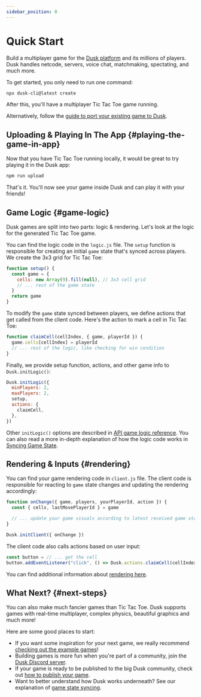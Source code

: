 ```yaml
---
sidebar_position: 0
---
```


# Quick Start

Build a multiplayer game for the [Dusk platform](https://www.rune.ai) and its millions of players. Dusk handles netcode, servers, voice chat, matchmaking, spectating, and much more.

To get started, you only need to run one command:

```sh
npx dusk-cli@latest create
```
After this, you'll have a multiplayer Tic Tac Toe game running.

Alternatively, follow the [guide to port your existing game to Dusk](./how-it-works/existing-game.md). 

## Uploading & Playing In The App {#playing-the-game-in-app}

Now that you have Tic Tac Toe running locally, it would be great to try playing it in the Dusk app:

```sh
npm run upload
```
That's it. You'll now see your game inside Dusk and can play it with your friends!

## Game Logic {#game-logic}

Dusk games are split into two parts: logic & rendering. Let's look at the logic for the generated Tic Tac Toe game.

You can find the logic code in the `logic.js` file. The `setup` function is responsible for creating an initial `game` state that's synced across players. We create the 3x3 grid for Tic Tac Toe:

```js
function setup() {
  const game = {
    cells: new Array(9).fill(null), // 3x3 cell grid
    // ... rest of the game state
  }
  return game
}
```

To modify the `game` state synced between players, we define actions that get called from the client code. Here's the action to mark a cell in Tic Tac Toe:

```js
function claimCell(cellIndex, { game, playerId }) {
  game.cells[cellIndex] = playerId
  // ... rest of the logic, like checking for win condition
}
```

Finally, we provide setup function, actions, and other game info to `Dusk.initLogic()`:

```js
Dusk.initLogic({
  minPlayers: 2,
  maxPlayers: 2,
  setup,
  actions: {
    claimCell,
  },
})
```
Other `initLogic()` options are described in [API game logic reference](api-reference.md#game-logic). You can also read a more in-depth explanation of how the logic code works in [Syncing Game State](how-it-works/syncing-game-state.md).


## Rendering & Inputs {#rendering}

You can find your game rendering code in `client.js` file. The client code is responsible for reacting to `game` state changes and updating the rendering accordingly:

```js
function onChange({ game, players, yourPlayerId, action }) {
  const { cells, lastMovePlayerId } = game

  // ... update your game visuals according to latest received game state. Also play sound effects, update styles, etc.
}

Dusk.initClient({ onChange })
```

The client code also calls actions based on user input:

```js
const button = // ... get the cell
button.addEventListener("click", () => Dusk.actions.claimCell(cellIndex))
```

You can find additional information about [rendering here](how-it-works/syncing-game-state.md#rendering).

## What Next? {#next-steps}

You can also make much fancier games than Tic Tac Toe. Dusk supports games with real-time multiplayer, complex physics, beautiful graphics and much more!

Here are some good places to start:

- If you want some inspiration for your next game, we really recommend [checking out the example games](/docs/examples/games)!
- Building games is more fun when you're part of a community, join the [Dusk Discord server](https://discord.gg/dusk-devs).
- If your game is ready to be published to the big Dusk community, check out [how to publish your game](publishing/publishing-your-game.md).
- Want to better understand how Dusk works underneath? See our explanation of [game state syncing](how-it-works/syncing-game-state.md).
